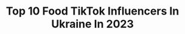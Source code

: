 ---
title: Top 10 Food TikTok Influencers In Ukraine In 2023
description: >-
  Find top food TikTok influencers in Ukraine in 2023. Most popular hashtags: #food #funny #yummy #dessert.
platform: TikTok
hits: 17
text_top: See the most popular TikTok influencers on inBeat.
text_bottom: Our database has 17 TikTok influencers like this in Ukraine for you to connect with.
profiles:
  - username: "kukhtin.pro"
    fullname: >-
      Сергей Кухтин
    bio: >-
      SMM, WEB, DESIGN 🎯 www.kukhtin.pro
    location: "Ukraine"
    followers: 51800
    engagement: 335
    commentsToLikes: 0.020693
    id: ck9gntouey4e40j785fe5r0y5
    verified: false
    hashtags: "#kiev, #foodvideo, #smm, #tiktok"
  - username: "homecookingtop"
    fullname: >-
      Home cooking
    bio: >-
      
    location: "Ukraine"
    followers: 58200
    engagement: 979
    commentsToLikes: 0.006994
    id: ck9ngu28mfhc60j78qjx7n0cu
    verified: false
    hashtags: "#dessert, #yummy, #lifehack, #foodart"
  - username: "vsco__honey_"
    fullname: >-
      ✰︎ 🍯𝚟𝚜𝚌𝚘🍯 ✰︎
    bio: >-
      27/12/2019 goal 10k ☁️🤍🐚 love you all so much ♡︎♡︎♡︎
    location: "Ukraine"
    followers: 4411
    engagement: 1947
    commentsToLikes: 0.075103
    id: ckc8h7j0qbbau0j23vtvlcnzi
    verified: false
    hashtags: "#lviv, #vscowalk, #pinterest, #vsco"
  - username: "leleka3555"
    fullname: >-
      user38378108185
    bio: >-
      Папа блог 🥰🥰🥰
    location: "Ukraine"
    followers: 3285
    engagement: 883
    commentsToLikes: 0.022441
    id: ckczu2sz65du10j23kzrjvv3w
    verified: false
    hashtags: "#voiceeffects, #food"
  - username: "woohoo_whoa"
    fullname: >-
      WooHoo WHOA
    bio: >-
      Experiments, explosions, crushing and a lot more! SUBSCRIBE!
    location: "Ukraine"
    followers: 652200
    engagement: 984
    commentsToLikes: 0.008622
    id: ckacajpuph18g0i78dv1bhkri
    verified: false
    hashtags: "#woohoowhoa, #funny, #ideas, #situations"
  - username: "christina_rbl"
    fullname: >-
      Христина
    bio: >-
      
    location: "Ukraine"
    followers: 65000
    engagement: 517
    commentsToLikes: 0.022134
    id: ck8f8vtg73o120j781hpxda8t
    verified: false
    hashtags: "#ukraine, #puppy, #ukrainian, #2019"
  - username: "homecookingvideo"
    fullname: >-
      Home cooking
    bio: >-
      
    location: "Ukraine"
    followers: 168000
    engagement: 1046
    commentsToLikes: 0.007664
    id: cka0kugryo6qi0i78phj56hil
    verified: false
    hashtags: "#cake, #yummy, #dessert, #cakedecor"
  - username: "lanaappetitovna"
    fullname: >-
      Lana Appetitovna
    bio: >-
      Подробные рецепты в моем👆INSTAGRAM❤ и YouTube❤Подпишись! НЕ НУ А ШО!😉👇
    location: "Ukraine"
    followers: 961000
    engagement: 1036
    commentsToLikes: 0.005051
    id: ckcvgk9eyszdu0j23c9di0gh8
    verified: false
    hashtags: "#foryoupage, #kinder, #makeadrink, #chocolate"
  - username: "hannashvets"
    fullname: >-
      Hanna Shvets
    bio: >-
      Cooperation - hannabusinessinfo@gmail.com
    location: "Ukraine"
    followers: 462600
    engagement: 790
    commentsToLikes: 0.022719
    id: ckcdrrd2mcxsw0j23hjtc1ltt
    verified: false
    hashtags: "#eyebrows, #trimmer, #colorcustomizer, #2021"
  - username: "bloggersawards"
    fullname: >-
      Bloggers Awards
    bio: >-
      World Influencers&Bloggers Awards 🏆Backstages🏆 APPLY & DM ➡️ Instagram
    location: "Ukraine"
    followers: 81700
    engagement: 218
    commentsToLikes: 0.008760
    id: cka0jynggk5qu0i78ecov54r2
    verified: false
    hashtags: "#gianlucavacchi, #influencer, #cannesfilmfestival, #party"
---